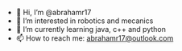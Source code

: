 - 👋 Hi, I’m @abrahamr17
- 👀 I’m interested in robotics and mecanics
- 🌱 I’m currently learning java, c++ and python
- 📫 How to reach me: abrahamr17@outlook.com

